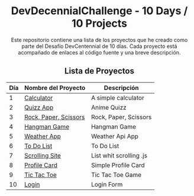 <div align="center">

# DevDecennialChallenge - 10 Days / 10 Projects

Este repositorio contiene una lista de los proyectos que he creado como parte del Desafío DevCentennial de 10 días. Cada proyecto está acompañado de enlaces al código fuente y una breve descripción.

## Lista de Proyectos

| Día | Nombre del Proyecto | Descripción | 
| --- | ------------------- | ----------- | 
| 1   | [Calculator](https://github.com/Jose-Familia/DevCentennialChallenge/tree/main/001-Calculator) | A simple calculator |
| 2   | [Quizz App](https://github.com/Jose-Familia/DevCentennialChallenge/tree/main/002-Quiz%20App) | Anime Quizz |
| 3   | [Rock, Paper, Scissors](https://github.com/Jose-Familia/DevCentennialChallenge/tree/main/003-Rock%2CPaper%2CScissors) | Rock, Paper, Scissors |
| 4   | [Hangman Game](https://github.com/Jose-Familia/DevCentennialChallenge/tree/main/004-Hangman%20Game) | Hangman Game |
| 5   | [Weather App](https://github.com/Jose-Familia/DevCentennialChallenge/tree/main/005-Weather%20App) | Weather Api App |
| 6   | [To Do List](https://github.com/Jose-Familia/DevCentennialChallenge/tree/main/006-To%20Do) | To Do List |
| 7   | [Scrolling Site](https://github.com/Jose-Familia/DevCentennialChallenge/tree/main/007-Scrolling%20site) | List whit scrolling .js|
| 8   | [Profile Card](https://github.com/Jose-Familia/DevCentennialChallenge/tree/main/008-Profile%20Card) | Simple Profile Card|
| 9   | [Tic Tac Toe](https://github.com/Jose-Familia/DevCentennialChallenge/tree/main/009-Tic%20Tac%20Toe%20Game) | Tic Tac Toe Game|
| 10  | [Login](https://github.com/Jose-Familia/DevCentennialChallenge/tree/main/010-Login%20Form) | Login Form|

</div>
